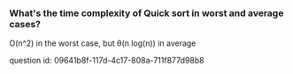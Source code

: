 ### What's the time complexity of Quick sort in worst and average cases? 

O(n^2) in the worst case, but θ(n log(n)) in average

question id: 09641b8f-117d-4c17-808a-711f877d98b8
